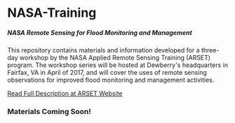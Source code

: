 # NASA-Training

####

##### NASA Remote Sensing for Flood Monitoring and Management
This repository contains materials and information developed for a three-day workshop by the NASA Applied Remote Sensing Training (ARSET) program. The workshop series will be hosted at Dewberry's headquarters in Fairfax, VA in April of 2017, and will cover the uses of remote sensing observations for improved flood monitoring and management activities.

[Read Full Description at ARSET Website](https://arset.gsfc.nasa.gov/disasters/workshops/flood-17)

### Materials Coming Soon!
